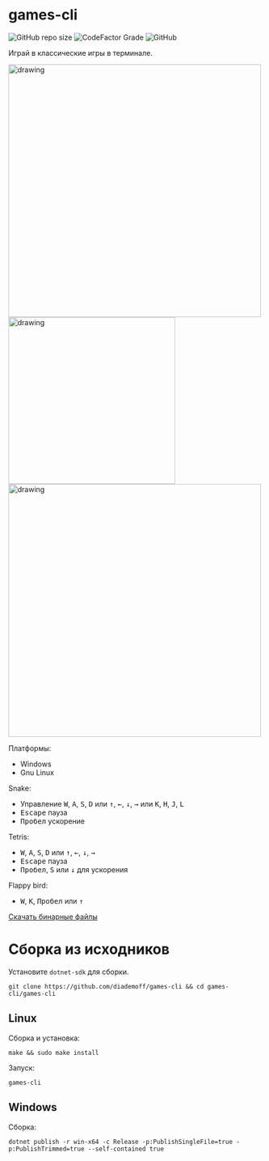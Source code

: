 games-cli
=========

![GitHub repo size](https://img.shields.io/github/repo-size/diademoff/games-cli)
![CodeFactor Grade](https://img.shields.io/codefactor/grade/github/diademoff/games-cli)
![GitHub](https://img.shields.io/github/license/diademoff/games-cli)

Играй в классические игры в терминале.

<img src="https://i.imgur.com/Yovm1S1.png" alt="drawing" width="500"/>

<img src="https://i.imgur.com/Iw6sc5V.png" alt="drawing" height="330"/>

<img src="https://i.imgur.com/FJ8BFtk.png" alt="drawing" width="500"/>


Платформы:
* Windows
* Gnu Linux

Snake:
* Управление <kbd>W</kbd>, <kbd>A</kbd>, <kbd>S</kbd>, <kbd>D</kbd> или <kbd>↑</kbd>, <kbd>←</kbd>, <kbd>↓</kbd>, <kbd>→</kbd> или <kbd>K</kbd>, <kbd>H</kbd>, <kbd>J</kbd>, <kbd>L</kbd>
* <kbd>Escape</kbd> пауза
* <kbd>Пробел</kbd> ускорение

Tetris:
* <kbd>W</kbd>, <kbd>A</kbd>, <kbd>S</kbd>, <kbd>D</kbd> или <kbd>↑</kbd>, <kbd>←</kbd>, <kbd>↓</kbd>, <kbd>→</kbd>
* <kbd>Escape</kbd> пауза
* <kbd>Пробел</kbd>, <kbd>S</kbd> или <kbd>↓</kbd> для ускорения

Flappy bird:
* <kbd>W</kbd>, <kbd>K</kbd>, <kbd>Пробел</kbd> или <kbd>↑</kbd>

[Скачать бинарные файлы](https://github.com/diademoff/games-cli/releases)

# Сборка из исходников
Установите `dotnet-sdk` для сборки.

```
git clone https://github.com/diademoff/games-cli && cd games-cli/games-cli
```

## Linux
Сборка и установка:
```
make && sudo make install
```

Запуск:
```
games-cli
```

## Windows
Сборка:
```
dotnet publish -r win-x64 -c Release -p:PublishSingleFile=true -p:PublishTrimmed=true --self-contained true
```
